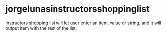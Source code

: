 # jorgelunasinstructorsshoppinglist
Instructors shopping list will let user enter an item, value or string, and it will output item with the rest of the list.
